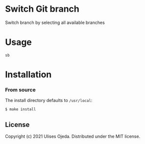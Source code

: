 # Switch Git branch

Switch branch by selecting all available branches

# Usage

`sb`

# Installation

### From source

The install directory defaults to `/usr/local`:

```sh
$ make install
```

## License

Copyright (c) 2021 Ulises Ojeda.
Distributed under the MIT license.


